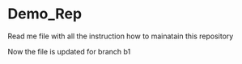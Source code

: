 # Demo_Rep
Read me file with all the instruction how to mainatain this repository

Now the file is updated for branch b1 
